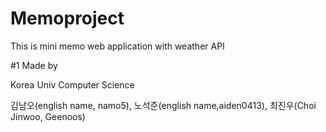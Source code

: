 # Memoproject

This is mini memo web application with weather API

#1 Made by

Korea Univ Computer Science

김남오(english name, namo5), 노석준(english name,aiden0413), 최진우(Choi Jinwoo, Geenoos)


